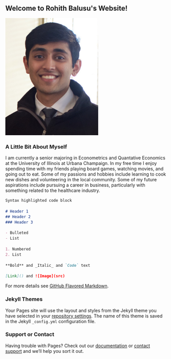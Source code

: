 ## Welcome to Rohith Balusu's Website!

![](Rohith.png)

### A Little Bit About Myself

I am currently a senior majoring in Econometrics and Quantative Economics at the University of Illinois at Urbana Champaign. In my free time I enjoy spending time with my friends playing board games, watching movies, and going out to eat. Some of my passions and hobbies include learning to cook new dishes and volunteering in the local community. Some of my future aspirations include pursuing a career in business, particularly with something related to the healthcare industry. 

```markdown
Syntax highlighted code block

# Header 1
## Header 2
### Header 3

- Bulleted
- List

1. Numbered
2. List

**Bold** and _Italic_ and `Code` text

[Link]() and ![Image](src)


```

For more details see [GitHub Flavored Markdown](https://guides.github.com/features/mastering-markdown/).

### Jekyll Themes

Your Pages site will use the layout and styles from the Jekyll theme you have selected in your [repository settings](https://github.com/brohith123/brohith123.github.io/settings). The name of this theme is saved in the Jekyll `_config.yml` configuration file.

### Support or Contact

Having trouble with Pages? Check out our [documentation](https://help.github.com/categories/github-pages-basics/) or [contact support](https://github.com/contact) and we’ll help you sort it out.
